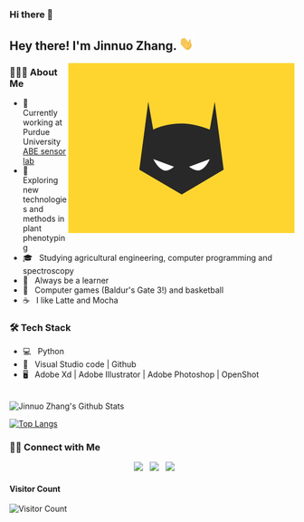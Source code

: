 ### Hi there 👋

<!--
**jinnuozhang/jinnuozhang** is a ✨ _special_ ✨ repository because its `README.md` (this file) appears on your GitHub profile.

Here are some ideas to get you started:

- 🔭 I’m currently working on plant phenotyping using deep learning
- 🌱 I’m currently learning a lot of programming knowledge
- 👯 I’m looking to collaborate with a lot of awesome people
- 🤔 I’m looking for help with my coding skills
- 💬 Ask me about ...
- 📫 How to reach me: ...
- 😄 Pronouns: ...
- ⚡ Fun fact: ...
-->
<h2> Hey there! I'm Jinnuo Zhang. <img src="https://raw.githubusercontent.com/jinnuozhang/jinnuozhang/main/Hi.gif" width="25"></h2>

<img align="right" alt="GIF" src="https://github.com/jinnuozhang/jinnuozhang/blob/main/Batman.gif?raw=true" width="400"/>

<!-- https://raw.githubusercontent.com/devSouvik/devSouvik/master/gif3.gif -->

<h3> 👨🏻‍💻 About Me </h3>

- 🔭 &nbsp; Currently working at Purdue University [ABE sensor lab](https://engineering.purdue.edu/ABEPlantSensorLab)
- 🤔 &nbsp; Exploring new technologies and methods in plant phenotyping
- 🎓 &nbsp; Studying agricultural engineering, computer programming and spectroscopy
- 💼 &nbsp; Always be a learner
- 🌱 &nbsp; Computer games (Baldur's Gate 3!) and basketball
- ☕ &nbsp; I like Latte and Mocha 

<h3>🛠 Tech Stack</h3>

- 💻 &nbsp; Python
- 🔧 &nbsp; Visual Studio code |  Github
- 🖥 &nbsp; Adobe Xd | Adobe Illustrator | Adobe Photoshop | OpenShot

<br>

<!-- ![souvik's Github Stats](https://github-readme-stats.vercel.app/api?username=devSouvik&show_icons=true&title_color=fff&icon_color=79ff97&text_color=9f9f9f&bg_color=151515) -->

<img align="center" src="https://github-readme-stats.vercel.app/api?username=jinnuozhang&include_all_commits=true&count_private=true&show_icons=true&line_height=20&title_color=7A7ADB&icon_color=2234AE&text_color=D3D3D3&bg_color=0,000000,130F40" alt="Jinnuo Zhang's Github Stats">

</br>


[![Top Langs](https://github-readme-stats.vercel.app/api/top-langs/?username=jinnuozhang&layout=compact&text_color=daf7dc&bg_color=151515)](https://github.com/jinnuozhang/github-readme-stats)

<h3> 🤝🏻 Connect with Me </h3>

<p align="center">
&nbsp; <a href="https://www.linkedin.com/in/jinnuo-zhang-5a552a277/" target="_blank" rel="noopener noreferrer"><img src="https://img.icons8.com/plasticine/100/000000/linkedin.png" width="50" /></a>
&nbsp; <a href="mailto:jnzhang0724@gmail.com" target="_blank" rel="noopener noreferrer"><img src="https://img.icons8.com/plasticine/100/000000/gmail.png"  width="50" /></a>
&nbsp; <a href="https://twitter.com/jinnuo_zhang" target="_blank" rel="noopener noreferrer"><img src="https://img.icons8.com/plasticine/100/000000/twitter.png" width="50" /></a>  
</p>

<!-- Aaahhhhhh !! My contribution grapgh is getting eaten... 😶 -->
<!-- <p> 
 <img src="https://raw.githubusercontent.com/devSouvik/devSouvik/output/github-contribution-grid-snake.gif" />
</p> -->

<!-- addded on 3rd May 2021 -->

#### **Visitor Count**
 ![Visitor Count](https://profile-counter.glitch.me/{jinnuozhang}/count.svg)
